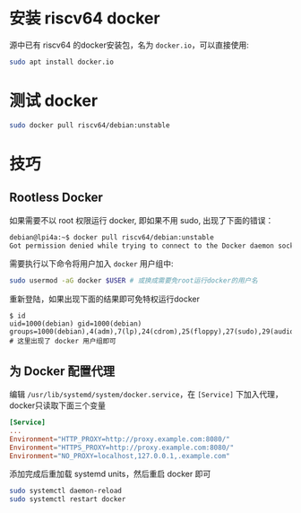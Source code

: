 # 安装 riscv64 docker
源中已有 riscv64 的docker安装包，名为 `docker.io`，可以直接使用:

```bash
sudo apt install docker.io
``` 

# 测试 docker

```bash
sudo docker pull riscv64/debian:unstable
```

# 技巧
## Rootless Docker
如果需要不以 root 权限运行 docker, 即如果不用 sudo, 出现了下面的错误：

```bash
debian@lpi4a:~$ docker pull riscv64/debian:unstable
Got permission denied while trying to connect to the Docker daemon socket at unix:///var/run/docker.sock: Post "http://%2Fvar%2Frun%2Fdocker.sock/v1.24/images/create?fromImage=riscv64%2Fdebian&tag=unstable": dial unix /var/run/docker.sock: connect: permission denied

```
需要执行以下命令将用户加入 `docker` 用户组中:

```bash
sudo usermod -aG docker $USER # 或换成需要免root运行docker的用户名
```
重新登陆，如果出现下面的结果即可免特权运行docker
```
$ id
uid=1000(debian) gid=1000(debian) groups=1000(debian),4(adm),7(lp),24(cdrom),25(floppy),27(sudo),29(audio),30(dip),44(video),46(plugdev),105(netdev),106(bluetooth),112(docker),996(input) # 这里出现了 docker 用户组即可
```
## 为 Docker 配置代理
编辑 `/usr/lib/systemd/system/docker.service`，在 `[Service]` 下加入代理，docker只读取下面三个变量
```toml
[Service]
...
Environment="HTTP_PROXY=http://proxy.example.com:8080/"
Environment="HTTPS_PROXY=http://proxy.example.com:8080/"
Environment="NO_PROXY=localhost,127.0.0.1,.example.com"
```
添加完成后重加载 systemd units，然后重启 docker 即可
```bash
sudo systemctl daemon-reload 
sudo systemctl restart docker
```